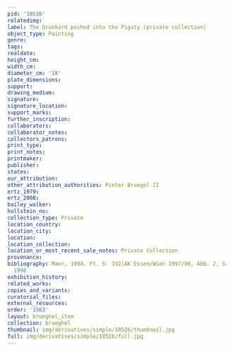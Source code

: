 ```yaml
---
pid: '18526'
relatedimg: 
label: The Drunkard pushed into the Pigsty (private collection)
object_type: Painting
genre: 
tags: 
realdate: 
height_cm: 
width_cm: 
diameter_cm: '18'
plate_dimensions: 
support: 
drawing_medium: 
signature: 
signature_location: 
support_marks: 
further_inscription: 
collaborators: 
collaborator_notes: 
collectors_patrons: 
print_type: 
print_notes: 
printmaker: 
publisher: 
states: 
our_attribution: 
other_attribution_authorities: Pieter Bruegel II
ertz_1979: 
ertz_2008: 
bailey_walker: 
hollstein_no: 
collection_type: Private
location_country: 
location_city: 
location: 
location_collection: 
location_or_most_recent_sale_notes: Private Collection
provenance: 
bibliography: Maer, 1994, Ft. S. 192|AK Essen/Wien 1997/98, Abb. 2, S. 358|AK Antwerpen
  1998
exhibition_history: 
related_works: 
copies_and_variants: 
curatorial_files: 
external_resources: 
order: '1563'
layout: brueghel_item
collection: brueghel
thumbnail: img/derivatives/simple/18526/thumbnail.jpg
full: img/derivatives/simple/18526/full.jpg
---
```

